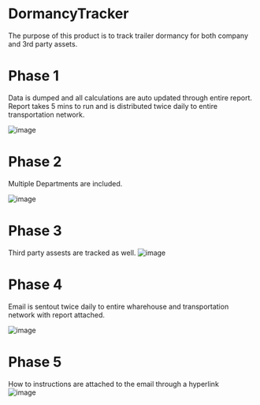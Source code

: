 # DormancyTracker
The purpose of this product is to track trailer dormancy for both company and 3rd party assets. 

# Phase 1
Data is dumped and all calculations are auto updated through entire report. Report takes 5 mins to run and is distributed twice daily to entire transportation network.  

![image](https://user-images.githubusercontent.com/44706605/189499915-58cefde7-79f8-40e4-bb19-4c3f663205d7.png)


# Phase 2
Multiple Departments are included.

![image](https://user-images.githubusercontent.com/44706605/153674733-4d3cbab8-4115-441d-bf33-6ba8773412e1.png)


# Phase 3
Third party assests are tracked as well.
![image](https://user-images.githubusercontent.com/44706605/153674639-def37fee-ed43-4f3b-9c26-7faf2f9f16db.png)

# Phase 4
Email is sentout twice daily to entire wharehouse and transportation network with report attached.  

![image](https://user-images.githubusercontent.com/44706605/189499760-8318311c-fba6-48fd-a9a8-fc79ac093a4a.png)


# Phase 5
How to instructions are attached to the email through a hyperlink  
![image](https://user-images.githubusercontent.com/44706605/189499855-fb7b8eb2-4bc9-4bac-8f49-5a7c79bfcbf7.png)
